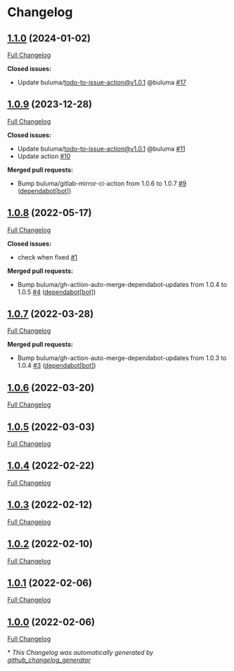 # Changelog

## [1.1.0](https://github.com/buluma/ansible-role-molecule/tree/1.1.0) (2024-01-02)

[Full Changelog](https://github.com/buluma/ansible-role-molecule/compare/1.0.9...1.1.0)

**Closed issues:**

- Update buluma/todo-to-issue-action@v1.0.1 @buluma [\#17](https://github.com/buluma/ansible-role-molecule/issues/17)

## [1.0.9](https://github.com/buluma/ansible-role-molecule/tree/1.0.9) (2023-12-28)

[Full Changelog](https://github.com/buluma/ansible-role-molecule/compare/1.0.8...1.0.9)

**Closed issues:**

- Update buluma/todo-to-issue-action@v1.0.1 @buluma [\#11](https://github.com/buluma/ansible-role-molecule/issues/11)
- Update action [\#10](https://github.com/buluma/ansible-role-molecule/issues/10)

**Merged pull requests:**

- Bump buluma/gitlab-mirror-ci-action from 1.0.6 to 1.0.7 [\#9](https://github.com/buluma/ansible-role-molecule/pull/9) ([dependabot[bot]](https://github.com/apps/dependabot))

## [1.0.8](https://github.com/buluma/ansible-role-molecule/tree/1.0.8) (2022-05-17)

[Full Changelog](https://github.com/buluma/ansible-role-molecule/compare/1.0.7...1.0.8)

**Closed issues:**

- check when fixed [\#1](https://github.com/buluma/ansible-role-molecule/issues/1)

**Merged pull requests:**

- Bump buluma/gh-action-auto-merge-dependabot-updates from 1.0.4 to 1.0.5 [\#4](https://github.com/buluma/ansible-role-molecule/pull/4) ([dependabot[bot]](https://github.com/apps/dependabot))

## [1.0.7](https://github.com/buluma/ansible-role-molecule/tree/1.0.7) (2022-03-28)

[Full Changelog](https://github.com/buluma/ansible-role-molecule/compare/1.0.6...1.0.7)

**Merged pull requests:**

- Bump buluma/gh-action-auto-merge-dependabot-updates from 1.0.3 to 1.0.4 [\#3](https://github.com/buluma/ansible-role-molecule/pull/3) ([dependabot[bot]](https://github.com/apps/dependabot))

## [1.0.6](https://github.com/buluma/ansible-role-molecule/tree/1.0.6) (2022-03-20)

[Full Changelog](https://github.com/buluma/ansible-role-molecule/compare/1.0.5...1.0.6)

## [1.0.5](https://github.com/buluma/ansible-role-molecule/tree/1.0.5) (2022-03-03)

[Full Changelog](https://github.com/buluma/ansible-role-molecule/compare/1.0.4...1.0.5)

## [1.0.4](https://github.com/buluma/ansible-role-molecule/tree/1.0.4) (2022-02-22)

[Full Changelog](https://github.com/buluma/ansible-role-molecule/compare/1.0.3...1.0.4)

## [1.0.3](https://github.com/buluma/ansible-role-molecule/tree/1.0.3) (2022-02-12)

[Full Changelog](https://github.com/buluma/ansible-role-molecule/compare/1.0.2...1.0.3)

## [1.0.2](https://github.com/buluma/ansible-role-molecule/tree/1.0.2) (2022-02-10)

[Full Changelog](https://github.com/buluma/ansible-role-molecule/compare/1.0.1...1.0.2)

## [1.0.1](https://github.com/buluma/ansible-role-molecule/tree/1.0.1) (2022-02-06)

[Full Changelog](https://github.com/buluma/ansible-role-molecule/compare/1.0.0...1.0.1)

## [1.0.0](https://github.com/buluma/ansible-role-molecule/tree/1.0.0) (2022-02-06)

[Full Changelog](https://github.com/buluma/ansible-role-molecule/compare/6f1dd9406079a0e589100659317b5f76edae8534...1.0.0)



\* *This Changelog was automatically generated by [github_changelog_generator](https://github.com/github-changelog-generator/github-changelog-generator)*
